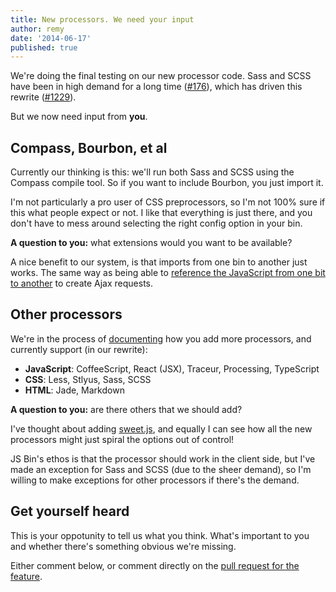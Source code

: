```yaml
---
title: New processors. We need your input
author: remy
date: '2014-06-17'
published: true
---
```



We're doing the final testing on our new processor code. Sass and SCSS have been in high demand for a long time ([#176](https://github.com/jsbin/jsbin/issues/176)), which has driven this rewrite ([#1229](https://github.com/jsbin/jsbin/pull/1229)).

But we now need input from **you**.

## Compass, Bourbon, et al

Currently our thinking is this: we'll run both Sass and SCSS using the Compass compile tool. So if you want to include Bourbon, you just import it.

I'm not particularly a pro user of CSS preprocessors, so I'm not 100% sure if this what people expect or not. I like that everything is just there, and you don't have to mess around selecting the right config option in your bin.

**A question to you:** what extensions would you want to be available?

A nice benefit to our system, is that imports from one bin to another just works. The same way as being able to [reference the JavaScript from one bit to another](/help/linking-bins) to create Ajax requests.

## Other processors

We're in the process of [documenting](/help/adding-processors) how you add more processors, and currently support (in our rewrite):

* **JavaScript**: CoffeeScript, React (JSX), Traceur, Processing, TypeScript
* **CSS**: Less, Stlyus, Sass, SCSS
* **HTML**: Jade, Markdown

**A question to you:** are there others that we should add?

I've thought about adding [sweet.js](http://sweetjs.org/), and equally I can see how all the new processors might just spiral the options out of control!

JS Bin's ethos is that the processor should work in the client side, but I've made an exception for Sass and SCSS (due to the sheer demand), so I'm willing to make exceptions for other processors if there's the demand.

## Get yourself heard

This is your oppotunity to tell us what you think. What's important to you and whether there's something obvious we're missing.

Either comment below, or comment directly on the [pull request for the feature](https://github.com/jsbin/jsbin/pull/1229).
